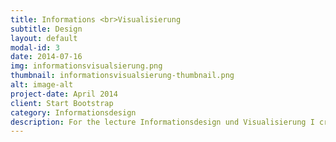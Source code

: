 ```yaml
---
title: Informations <br>Visualisierung
subtitle: Design
layout: default
modal-id: 3
date: 2014-07-16
img: informationsvisualsierung.png
thumbnail: informationsvisualsierung-thumbnail.png
alt: image-alt
project-date: April 2014
client: Start Bootstrap
category: Informationsdesign
description: For the lecture Informationsdesign und Visualisierung I created a Infographic about swimming places and their water quality around the Danube in Vienna. The graphic was generated with tableau Desktop and Adobe Photoshop.  
---
```

